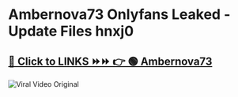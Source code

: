 
 # Ambernova73 Onlyfans Leaked - Update Files hnxj0

## <h2><a href="https://clipsfans.com/Ambernova73&ref=git">🔗 Click to LINKS ⏩⏩ 👉 🟢 Ambernova73 </a></h2>

<a href="https://clipsfans.com/Ambernova73&ref=git" rel="nofollow" data-target="animated-image.originalLink"><img src="https://i.ibb.co.com/xMMVF88/686577567.gif" alt="Viral Video Original" style="max-width: 100%; display: inline-block;" data-target="animated-image.originalImage"></a>

